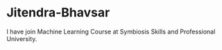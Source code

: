 # Jitendra-Bhavsar
I have join Machine Learning Course at Symbiosis Skills and Professional University.
